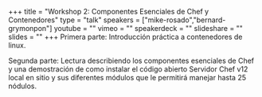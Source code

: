 +++
title = "Workshop 2: Componentes Esenciales de Chef y Contenedores"
type = "talk"
speakers = ["mike-rosado","bernard-grymonpon"]
youtube = ""
vimeo = ""
speakerdeck = ""
slideshare = ""
slides = ""
+++
Primera parte: Introducción práctica a contenedores de linux.

Segunda parte: Lectura describiendo los componentes esenciales de Chef y una demostración de como
instalar el código abierto Servidor Chef v12 local en sitio y sus diferentes módulos que le permitirá
manejar hasta 25 nódulos.